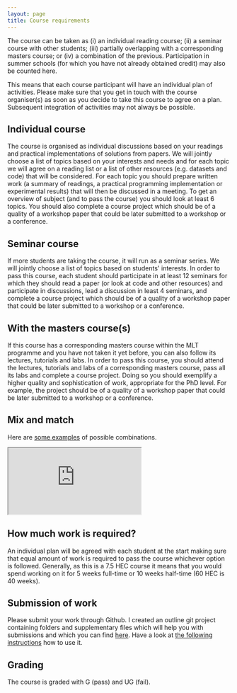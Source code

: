 ```yaml
---
layout: page
title: Course requirements
---
```


The course can be taken as (i) an individual reading course; (ii) a
seminar course with other students; (iii) partially overlapping with a
corresponding masters course; or (iv) a combination of the
previous. Participation in summer schools (for which you have not
already obtained credit) may also be counted here.

This means that each course participant will have an individual plan
of activities. Please make sure that you get in touch with the course
organiser(s) as soon as you decide to take this course to agree on a
plan. Subsequent integration of activities may not always be possible.


## Individual course

The course is organised as individual discussions based on your
readings and practical implementations of solutions from papers. We
will jointly choose a list of topics based on your interests and needs
and for each topic we will agree on a reading list or a list of other
resources (e.g. datasets and code) that will be considered. For each
topic you should prepare written work (a summary of readings, a
practical programming implementation or experimental results) that
will then be discussed in a meeting. To get an overview of subject
(and to pass the course) you should look at least 6 topics. You should
also complete a course project which should be of a quality of a
workshop paper that could be later submitted to a workshop or a
conference.


## Seminar course

If more students are taking the course, it will run as a seminar
series. We will jointly choose a list of topics based on students'
interests.  In order to pass this course, each student should
participate in at least 12 seminars for which they should read a paper
(or look at code and other resources) and participate in discussions,
lead a discussion in least 4 seminars, and complete a course project
which should be of a quality of a workshop paper that could be later
submitted to a workshop or a conference.


## With the masters course(s)

If this course has a corresponding masters course within the MLT
programme and you have not taken it yet before, you can also follow
its lectures, tutorials and labs. In order to pass this course, you
should attend the lectures, tutorials and labs of a corresponding
masters course, pass all its labs and complete a course project. Doing
so you should exemplify a higher quality and sophistication of work,
appropriate for the PhD level. For example, the project should be of a
quality of a workshop paper that could be later submitted to a
workshop or a conference.


## Mix and match

Here are [some examples](https://docs.google.com/spreadsheets/d/1w7ObJOotRcF75bqOBpPg046iF87qDfRkXnxDpbnd4gI/edit?usp=sharing) of possible combinations.

<iframe src="https://docs.google.com/spreadsheets/d/e/2PACX-1vSIlBzgtagmIaVQIh-g0PXzZoQUbtb4gKO_bw_nqZOaq6UoYC-YpqhyUl2u4AMCKltGVL2TtiEPop5n/pubhtml?gid=0&amp;single=true&amp;widget=true&amp;headers=false"></iframe>

## How much work is required?

An individual plan will be agreed with each student at the start
making sure that equal amount of work is required to pass the course
whichever option is followed. Generally, as this is a 7.5 HEC course
it means that you would spend working on it for 5 weeks full-time or
10 weeks half-time (60 HEC is 40 weeks).


## Submission of work

Please submit your work through Github. I created an outline git
project containing folders and supplementary files which will help you
with submissions and which you can find
[here](https://github.com/sdobnik/rom). Have a look at [the following
instructions](https://github.com/sdobnik/rom/blob/master/library/git-instructions.md)
how to use it.


## Grading

The course is graded with G (pass) and UG (fail).
